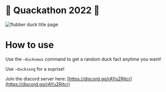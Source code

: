 # 🦆 Quackathon 2022 🦆
![flubber duck title page](https://user-images.githubusercontent.com/96642163/153731036-29683454-5185-44f0-ba09-72d4c249652a.png)


# How to use
Use the ``~ducknews`` command to get a random duck fact anytime you want!

Use ``~ducksong`` for a suprise!

Join the discord server here: [https://discord.gg/rAYu2Rjtcr](https://discord.gg/rAYu2Rjtcr)
